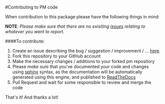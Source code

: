 #Contributing to PM code

When contribution to this package please have the following things in mind:

__NOTE__: _Please make sure that there are no exisiting [issues]((https://github.com/guillermo-carrasco/pm/issues)) relating to whatever you want to report._

####To contribute:
1. Create an issue describing the bug / suggestion / improvement / ... [here](https://github.com/guillermo-carrasco/pm/issues).
2. Fork this repository to your GitHub account
3. Make the necessary changes / additions to your forked pm repository
4. Please *make sure* that you've documented your code and changes using [sphinx](http://sphinx.readthedocs.org/en/latest/tutorial.html) syntax, as the documentation will be automatically generated using this engine, and published to [ReadTheDocs](http://project-management.readthedocs.org/)
5. Pull Request and wait for some responsible to review and merge the code

That's it! And thanks a lot!
